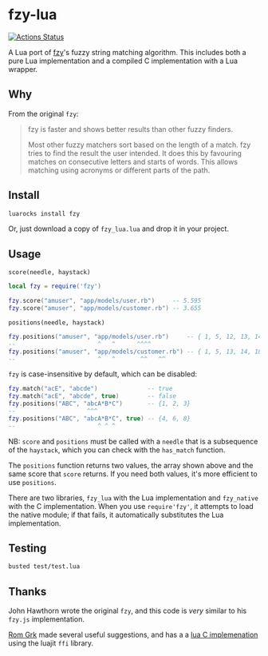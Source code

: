 # fzy-lua

[![Actions Status](https://github.com/swarn/fzy-lua/workflows/build/badge.svg)](https://github.com/swarn/fzy-lua/actions)

A Lua port of [fzy](https://github.com/jhawthorn/fzy)'s fuzzy string matching
algorithm. This includes both a pure Lua implementation and a compiled C
implementation with a Lua wrapper.

## Why

From the original `fzy`:

> fzy is faster and shows better results than other fuzzy finders.
>
> Most other fuzzy matchers sort based on the length of a match. fzy tries to
> find the result the user intended. It does this by favouring matches on
> consecutive letters and starts of words. This allows matching using acronyms
> or different parts of the path.

## Install

``` sh
luarocks install fzy
```

Or, just download a copy of `fzy_lua.lua` and drop it in your project.

## Usage

`score(needle, haystack)`

``` lua
local fzy = require('fzy')

fzy.score("amuser", "app/models/user.rb")     -- 5.595
fzy.score("amuser", "app/models/customer.rb") -- 3.655
```

`positions(needle, haystack)`

``` lua
fzy.positions("amuser", "app/models/user.rb")     -- { 1, 5, 12, 13, 14, 15 }
--                       ^   ^      ^^^^
fzy.positions("amuser", "app/models/customer.rb") -- { 1, 5, 13, 14, 18, 19 }
--                       ^   ^       ^^   ^^
```

`fzy` is case-insensitive by default, which can be disabled:

``` lua
fzy.match("acE", "abcde")              -- true
fzy.match("acE", "abcde", true)        -- false
fzy.positions("ABC", "abcA*B*C")       -- {1, 2, 3}
--                    ^^^
fzy.positions("ABC", "abcA*B*C", true) -- {4, 6, 8}
--                       ^ ^ ^
```

NB: `score` and `positions` must be called with a `needle` that is a
subsequence of the `haystack`, which you can check with the `has_match`
function.

The `positions` function returns two values, the array shown above and the same
score that `score` returns. If you need both values, it's more efficient to use
`positions`.

There are two libraries, `fzy_lua` with the Lua implementation and `fzy_native`
with the C implementation. When you use `require'fzy'`, it attempts to load the
native module; if that fails, it automatically substitutes the Lua
implementation.

## Testing

```sh
busted test/test.lua
```

## Thanks

John Hawthorn wrote the original `fzy`, and this code is *very* similar to
his `fzy.js` implementation.

[Rom Grk](https://github.com/romgrk) made several useful suggestions, and has a
a [lua C implemenation](https://github.com/romgrk/fzy-lua-native) using
the luajit `ffi` library.
